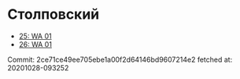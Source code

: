 # Столповский
- [25: WA 01](25.md)
- [26: WA 01](26.md)

Commit: 2ce71ce49ee705ebe1a00f2d64146bd9607214e2
 fetched at: 20201028-093252
